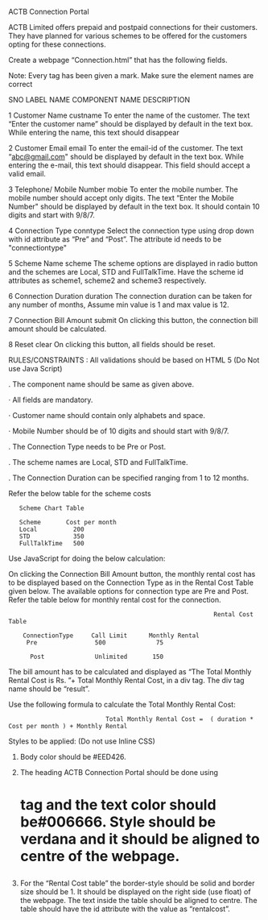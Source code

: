 ACTB Connection Portal

ACTB Limited offers prepaid and postpaid connections for their customers. They have planned for various schemes to be offered for the customers opting for these connections.

 Create a webpage “Connection.html” that has the following fields.

 Note: Every tag has been given a mark. Make sure the element names are correct
 
 
 SNO      LABEL NAME                  COMPONENT NAME                       DESCRIPTION

1         Customer Name               custname                            To enter the name of the customer. The text “Enter the customer name” should be displayed by default in the text box. While entering the name, this text should disappear

2         Customer Email	            email	                              To enter the email-id of the customer. The text “abc@gmail.com" should be displayed by default in the text box. While entering the e-mail, this text should disappear. This field should accept a valid email.

3         Telephone/ Mobile Number    mobie                               To enter the mobile number. The mobile number should accept only digits. The text “Enter the Mobile Number" should be displayed by default in the text box. It should contain 10 digits and start with 9/8/7.

4         Connection Type             conntype	                          Select the connection type using drop down with  id attribute as “Pre” and “Post”. The attribute id needs to be "connectiontype"

5         Scheme Name                 scheme                              The scheme options are displayed in radio button and the schemes are Local, STD and FullTalkTime. Have the scheme id attributes as scheme1, scheme2 and scheme3 respectively.

6         Connection Duration         duration                            The connection duration can be taken for any number of months, Assume min value is 1 and max value is 12.

7         Connection Bill Amount      submit                               On clicking this button, the connection  bill amount should be calculated.

8         Reset                       clear                               On clicking this button, all fields should be reset.


RULES/CONSTRAINTS : All validations should be based on HTML 5 (Do Not use Java Script)

. The component name should be same as given above.

·  All fields are mandatory.

·  Customer name should contain only alphabets and space.

·  Mobile Number should be of 10 digits and should start with 9/8/7.

. The Connection Type needs to be Pre or Post.

.  The scheme names are Local, STD and FullTalkTime.

. The Connection Duration can be specified ranging from 1 to 12 months.


Refer the below table for the scheme costs

       Scheme Chart Table
       
       Scheme       Cost per month
       Local          200
       STD            350
       FullTalkTime   500

Use JavaScript for doing the below calculation:

 On clicking the Connection Bill Amount button, the monthly rental cost has to be displayed based on the Connection Type as in the Rental Cost Table  given below. The available options for connection type are Pre and Post. Refer the table below for monthly rental cost for the connection. 

                                                             Rental Cost Table

        ConnectionType     Call Limit      Monthly Rental
         Pre                500              75

          Post              Unlimited       150

The bill amount has to be calculated and displayed as “The Total Monthly Rental Cost is Rs. ”+ Total Monthly Rental Cost,  in a div tag. The div tag name should be “result”.


Use the following formula to calculate the Total Monthly Rental Cost:

                               Total Monthly Rental Cost =  ( duration * Cost per month ) + Monthly Rental 

Styles to be applied: (Do not use Inline CSS)

1. Body color should be #EED426.

2. The heading ACTB Connection Portal should be done using <h1> tag and the text color should be#006666. Style should be verdana and it should be aligned to centre of the webpage.

3. For the “Rental Cost table” the border-style should be solid and border size should be 1. It should be displayed on the right side (use float) of the webpage. The text inside the table should be aligned to centre. The table should have the id attribute with the value as “rentalcost”.











